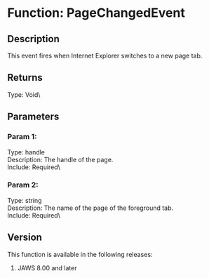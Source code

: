 # Function: PageChangedEvent

## Description

This event fires when Internet Explorer switches to a new page tab.

## Returns

Type: Void\

## Parameters

### Param 1:

Type: handle\
Description: The handle of the page.\
Include: Required\

### Param 2:

Type: string\
Description: The name of the page of the foreground tab.\
Include: Required\

## Version

This function is available in the following releases:

1.  JAWS 8.00 and later
